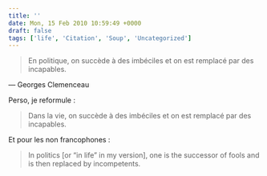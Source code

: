 ```yaml
---
title: ''
date: Mon, 15 Feb 2010 10:59:49 +0000
draft: false
tags: ['life', 'Citation', 'Soup', 'Uncategorized']
---
```


> En politique, on succède à des imbéciles et on est remplacé par des incapables.

— Georges Clemenceau

Perso, je reformule :

> Dans la vie, on succède à des imbéciles et on est remplacé par des incapables.

Et pour les non francophones :

> In politics \[or “in life” in my version\], one is the successor of fools and is then replaced by incompetents.